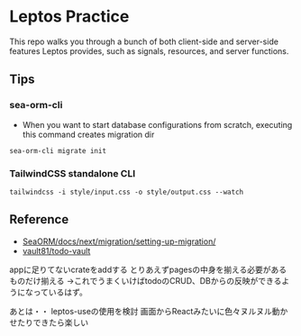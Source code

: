 # Leptos Practice
This repo walks you through a bunch of both client-side and server-side features Leptos provides, such as signals, resources, and server functions.

## Tips
### sea-orm-cli
- When you want to start database configurations from scratch, executing this command creates migration dir
```
sea-orm-cli migrate init
```

### TailwindCSS standalone CLI
```
tailwindcss -i style/input.css -o style/output.css --watch
```

## Reference
- [SeaORM/docs/next/migration/setting-up-migration/](https://www.sea-ql.org/SeaORM/docs/next/migration/setting-up-migration/)
- [vault81/todo-vault](https://github.com/vault81/todo-vault)

appに足りてないcrateをaddする
とりあえずpagesの中身を揃える必要があるものだけ揃える
→これでうまくいけばtodoのCRUD、DBからの反映ができるようになっているはず。

あとは・・
leptos-useの使用を検討
画面からReactみたいに色々ヌルヌル動かせたりできたら楽しい
